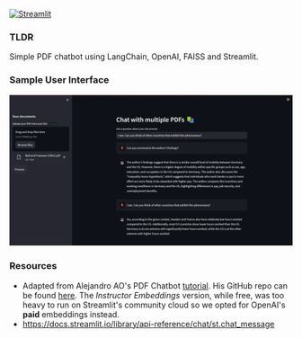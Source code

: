 [![Streamlit](https://static.streamlit.io/badges/streamlit_badge_red.svg)](https://chat-with-pdfs-using-llms-kedxembo5i.streamlit.app/)

### **TLDR**

Simple PDF chatbot using LangChain, OpenAI, FAISS and Streamlit.

### **Sample User Interface**

!['Sample GUI'](images/Interface_v020723.png)

### **Resources**

- Adapted from Alejandro AO's PDF Chatbot [tutorial](https://www.youtube.com/watch?v=dXxQ0LR-3Hg). His GitHub repo can be found [here](https://github.com/alejandro-ao/ask-multiple-pdfs/tree/main). The *Instructor Embeddings* version, while free, was too heavy to run on Streamlit's community cloud so we opted for OpenAI's **paid** embeddings instead.
- https://docs.streamlit.io/library/api-reference/chat/st.chat_message